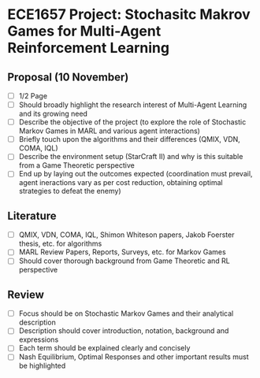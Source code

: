 # ECE1657 Project: Stochasitc Makrov Games for Multi-Agent Reinforcement Learning  

## Proposal (10 November)
- [ ] 1/2 Page  
- [ ] Should broadly highlight the research interest of Multi-Agent Learning and its growing need
- [ ] Describe the objective of the project (to explore the role of Stochastic Markov Games in MARL and various agent interactions)
- [ ] Briefly touch upon the algorithms and their differences (QMIX, VDN, COMA, IQL)
- [ ] Describe the environment setup (StarCraft II) and why is this suitable from a Game Theoretic perspective
- [ ] End up by laying out the outcomes expected (coordination must prevail, agent ineractions vary as per cost reduction, obtaining optimal strategies to defeat the enemy)

## Literature
- [ ] QMIX, VDN, COMA, IQL, Shimon Whiteson papers, Jakob Foerster thesis, etc. for algorithms
- [ ] MARL Review Papers, Reports, Surveys, etc. for Markov Games
- [ ] Should cover thorough background from Game Theoretic and RL perspective

## Review
- [ ] Focus should be on Stochastic Markov Games and their analytical description
- [ ] Description should cover introduction, notation, background and expressions
- [ ] Each term should be explained clearly and concisely
- [ ] Nash Equilibrium, Optimal Responses and other important results must be highlighted

## 

